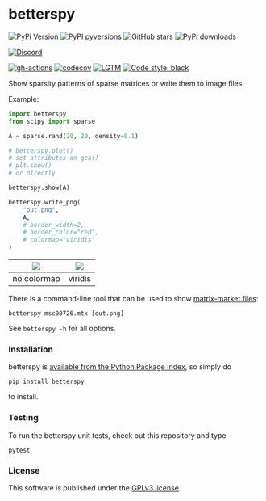 # betterspy

[![PyPi Version](https://img.shields.io/pypi/v/betterspy.svg?style=flat-square)](https://pypi.org/project/betterspy)
[![PyPI pyversions](https://img.shields.io/pypi/pyversions/betterspy.svg?style=flat-square)](https://pypi.org/pypi/betterspy/)
[![GitHub stars](https://img.shields.io/github/stars/nschloe/betterspy.svg?style=flat-square&logo=github&label=Stars&logoColor=white)](https://github.com/nschloe/betterspy)
[![PyPi downloads](https://img.shields.io/pypi/dm/betterspy.svg?style=flat-square)](https://pypistats.org/packages/betterspy)

[![Discord](https://img.shields.io/static/v1?logo=discord&label=chat&message=on%20discord&color=7289da&style=flat-square)](https://discord.com/channels/818781969562599434/818781969562599438)

[![gh-actions](https://img.shields.io/github/workflow/status/nschloe/betterspy/ci?style=flat-square)](https://github.com/nschloe/betterspy/actions?query=workflow%3Aci)
[![codecov](https://img.shields.io/codecov/c/github/nschloe/betterspy.svg?style=flat-square)](https://codecov.io/gh/nschloe/betterspy)
[![LGTM](https://img.shields.io/lgtm/grade/python/github/nschloe/betterspy.svg?style=flat-square)](https://lgtm.com/projects/g/nschloe/betterspy)
[![Code style: black](https://img.shields.io/badge/code%20style-black-000000.svg?style=flat-square)](https://github.com/psf/black)

Show sparsity patterns of sparse matrices or write them to image files.

Example:
```python
import betterspy
from scipy import sparse

A = sparse.rand(20, 20, density=0.1)

# betterspy.plot()
# set attributes on gca()
# plt.show()
# or directly

betterspy.show(A)

betterspy.write_png(
    "out.png",
    A,
    # border_width=2,
    # border_color="red",
    # colormap="viridis"
)
```

<img src="https://nschloe.github.io/betterspy/plain.png"> | <img src="https://nschloe.github.io/betterspy/viridis.png">
:-------------------:|:------------------:|
no colormap          |  viridis           |

There is a command-line tool that can be used to show [matrix-market
files](https://math.nist.gov/MatrixMarket/):
```
betterspy msc00726.mtx [out.png]
```
See `betterspy -h` for all options.


### Installation

betterspy is [available from the Python Package
Index](https://pypi.org/project/betterspy/), so simply do
```
pip install betterspy
```
to install.


### Testing

To run the betterspy unit tests, check out this repository and type
```
pytest
```

### License
This software is published under the [GPLv3 license](https://www.gnu.org/licenses/gpl-3.0.en.html).
